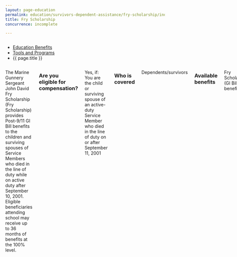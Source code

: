 ```yaml
---
layout: page-education
permalink: education/survivors-dependent-assistance/fry-scholarship/index.html
title: Fry Scholarship
concurrence: incomplete

---
```


<div class="splash" markdown="0">
<div class="row" markdown="0">
<div class="small-12 columns" markdown="0">

<ul class="breadcrumbs" role="menubar" aria-label="Primary">
<li class="parent"><a href="{{ site.url }}/education/">Education Benefits</a></li>
<li class="parent"><a href="{{ site.url }}/education/tools-programs/">Tools and Programs</a></li>
<li class="active">{{ page.title }}</li>
</ul>

</div>
</div>
</div>

<div class="main" role="main" markdown="0">

<!-- <div class="action-bar">
  <div class="row">
    <div class="small-12 columns">

    </div>
  </div>  
</div> -->

<div class="section one" markdown="0">
<div class="primary" markdown="0">
<div class="row" markdown="0">
<div class="small-12 columns" markdown="1">

The Marine Gunnery Sergeant John David Fry Scholarship (Fry Scholarship) provides Post-9/11 GI Bill benefits to the children and surviving spouses of Service Members who died in the line of duty while on active duty after September 10, 2001. Eligible beneficiaries attending school may receive up to 36 months of benefits at the 100% level. 
 
### Are you eligible for compensation?

Yes, if: 
You are the child or surviving spouse of an active-duty Service Member who died in the line of duty on or after September 11, 2001

### Who is covered
Dependents/survivors

### Available benefits 
Fry Scholarship (GI Bill benefits)

### How it works
Children are eligible as of their 18th birthday or after graduating high school, whichever comes first, until their 33rd birthday. A spouse has 15 years from the date of death of the Service Member to use the benefit.

If you are eligible for both the Fry Scholarship and [DEA](link to Beta Dependents’ Educational Assistance), you will be required to pick one. If you are a dependent and your parent died in the line of duty before August 1, 2011, you may be eligible for both benefits, but you can use only one program at a time. Combined benefits are capped at 81 months of full-time training.
 
Surviving spouses are eligible to receive [Dependency Indemnity Compensation](http://www.benefits.va.gov/COMPENSATION/types-dependency_and_indemnity.asp) while using the Fry Scholarship. Children over 18 who receive DIC will need to give up those payments when they start to use the Fry Scholarship.

**Exception:** Upon remarriage, a spouse will lose eligibility for this benefit. 


### Apply
Use the [GI Bill Comparison Tool](LINK) to help you choose a school. Make sure that your selected program is approved for VA training.

Fill out [VA Form 22-5490 (Dependents Application for VA Education Benefits)](http://www.va.gov/vaforms/form_detail.asp?FormNo=22-5490) . Send it to the VA regional office that has jurisdiction over the state where you will advance your education and training. If you are a son or daughter under legal age, a parent or guardian must sign the application. When applying, you will be required to make an irrevocable election of either the Fry Scholarship or the Dependents' Educational Assistance (DEA) program. 

If you have already started your educational program, take your application to your school or employer. Ask them to complete VA Form 22-1999 (Enrollment Certification) and send both forms to VA. You can submit an Enrollment Certification online using VA-ONCE. (Note: Schools must contact their VA representative to receive this form.)



</div>
</div>
</div>


</div>
